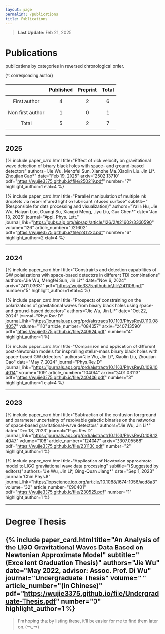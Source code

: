 ```yaml
---
layout: page
permalink: /publications
title: Publications
---
```


<style>
  @font-face {
    font-family: 'ARIAL';
    src: url('/assets/fonts/ARIAL.TTF') format('truetype');
  }
  @font-face {
    font-family: 'ARIALBD';
    src: url('/assets/fonts/ARIALBD.TTF') format('truetype');
  }
  /* li {
    font-family: 'times', serif;
  } */
  /* li {
    font-family: 'ARIALBD', serif;
    font-size: 20px;
  } */
  /* body {
    font-family: 'ARIAL', serif;
  } */
table {
    width: 100%;
    border-collapse: collapse;
    margin: 20px 0;
    text-align: center;
}

th, td {
    border: 0px solid black;
    padding: 8px;
}

th {
    border-top: 1.5px solid black;
    border-bottom: 1.5px solid black; /* 顶部线 */
}

tr:last-child td {
    border-bottom: 1.5px solid black; /* 底部线 */
}
</style>

> **Last Update:** Feb 21, 2025

# Publications

<p style="text-indent: 0;">publications by categories in reversed chronological order.</p>

<p style="text-indent: 0; font-family: 'ARIAL';">(*: corresponding author)</p>

<!-- ================================================================================================= -->
<!-- 统计图和表格 -->

<script src="https://cdn.jsdelivr.net/npm/chart.js"></script>
<canvas id="myChart" style="height: 400px;"></canvas> <!-- 设置图的高度 -->
<script>
  var ctx = document.getElementById('myChart').getContext('2d');
  var myChart = new Chart(ctx, {
      type: 'bar',
      data: {
          labels: ['2023', '2024', '2025'],
          datasets: [{
              label: 'First author',
              data: [2, 3, 1],  // 第一组数据
              backgroundColor: 'rgba(54, 162, 235, 0.8)', // 第一组颜色
              barPercentage: 0.6, // 调整柱子宽度
              categoryPercentage: 0.3 // 调整柱子间距
          },
          {
              label: 'Total',
              data: [2, 3, 2],  // 第二组数据
              backgroundColor: 'rgba(255, 159, 64, 0.8)', // 第二组颜色
              barPercentage: 0.6, // 调整柱子宽度
              categoryPercentage: 0.3 // 调整柱子间距
          }]
      },
      options: {
          responsive: true,
          scales: {
              y: {
                  beginAtZero: true,
                  ticks: {
                      stepSize: 1, // 只显示整数
                      callback: function(value) {
                          return Number.isInteger(value) ? value : null; // 只显示整数
                      }
                  },
                  title: {
                      display: true,
                      text: 'Number'
                  }
              },
              x: {
                  title: {
                      display: true,
                      text: 'Year'
                  }
              }
          }
      }
  });
</script>




|                  | Published | Preprint | Total |
|:----------------:|:---------:|:--------:|:-----:|
|  First author    |     4     |    2     |   6   |
| Non first author |     1     |    0     |   1   |
| Total            |     5     |    2     |   7   |

<!-- ================================================================================================= -->
---

## 2025

<!-- ===================================================== -->
{% include paper_card.html
  title="Effect of kick velocity on gravitational wave detection of binary black holes with space- and ground-based detectors"
  authors="Jie Wu, Mengfei Sun, Xianghe Ma, Xiaolin Liu, Jin Li*, Zhoujian Cao*"
  date="Feb 19, 2025"
  arxiv="2502.13710"
  pdf="https://wujie3375.github.io\file\250219.pdf"
  number="7"
  highlight_author=1
  etal=4
%}

{% include paper_card.html
  title="Parallel manipulation of multiple ink droplets via near-infrared light on lubricant infused surface"
  subtitle="(Responsible for data processing and visualization)"
  authors="Yalin Hu, Jie Wu, Haiyan Luo, Guanqi Su, Xiangxi Meng, Liyu Liu, Guo Chen*"
  date="Jan 13, 2025"
  journal="Appl. Phys. Lett."
  journal_link="https://pubs.aip.org/aip/apl/article/126/2/021602/3330590"
  volume="126"
  article_number="021602"
  pdf="https://wujie3375.github.io\file\241223.pdf"
  number="6"
  highlight_author=2
  etal=4
%}
   
---

## 2024


{% include paper_card.html
  title="Constraints and detection capabilities of GW polarizations with space-based detectors in different TDI combinations"
  authors="Jie Wu, Mengfei Sun, Jin Li*"
  date="Nov 6, 2024"
  arxiv="2411.03631"
  pdf="https://wujie3375.github.io\file\241106.pdf"
  number="5"
  highlight_author=1
  etal=4
%}

{% include paper_card.html
  title="Prospects of constraining on the polarizations of gravitational waves from binary black holes using space-and ground-based detectors"
  authors="Jie Wu, Jin Li*"
  date="Oct 22, 2024"
  journal="Phys.Rev.D"
  journal_link="https://journals.aps.org/prd/abstract/10.1103/PhysRevD.110.084057"
  volume="110"
  article_number="084057"
  arxiv="2407.13590"
  pdf="https://wujie3375.github.io/file/240924.pdf"
  number="4"
  highlight_author=1
%}

{% include paper_card.html
  title="Comparison and application of different post-Newtonian models for inspiralling stellar-mass binary black holes with space-based GW detectors"
  authors="Jie Wu, Jin Li*, Xiaolin Liu, Zhoujian Cao"
  date="May 7, 2024"
  journal="Phys.Rev.D"
  journal_link="https://journals.aps.org/prd/abstract/10.1103/PhysRevD.109.104014"
  volume="109"
  article_number="104014"
  arxiv="2401.03113"
  pdf="https://wujie3375.github.io/file/240406.pdf"
  number="3"
  highlight_author=1
  etal=4
%}
   
---

## 2023

{% include paper_card.html
  title="Subtraction of the confusion foreground and parameter uncertainty of resolvable galactic binaries on the networks of space-based gravitational-wave detectors"
  authors="Jie Wu, Jin Li*"
  date="Dec 18, 2023"
  journal="Phys.Rev.D"
  journal_link="https://journals.aps.org/prd/abstract/10.1103/PhysRevD.108.124047"
  volume="108"
  article_number="124047"
  arxiv="2307.05568"
  pdf="https://wujie3375.github.io/file/231130.pdf"
  number="2"
  highlight_author=1
%}

{% include paper_card.html
  title="Application of Newtonian approximate model to LIGO gravitational wave data processing"
  subtitle="(Suggested by editors)"
  authors="Jie Wu, Jin Li*, Qing-Quan Jiang*"
  date="Sep 1, 2023"
  journal="Chin.Phys.B"
  journal_link="https://iopscience.iop.org/article/10.1088/1674-1056/acd8a3"
  volume="32"
  article_number="090401"
  pdf="https://wujie3375.github.io/file/230525.pdf"
  number="1"
  highlight_author=1
%}

---

# Degree Thesis

{% include paper_card.html
  title="An Analysis of the LIGO Gravitational Waves Data Based on Newtonian Approximate Model"
  subtitle="(Excellent Graduation Thesis)"
  authors="Jie Wu"
  date="May 2022, advisor: Assoc. Prof. Di Wu"
  journal="Undergraduate Thesis"
  volume=" "
  article_number="(in Chinese)"
  pdf="https://wujie3375.github.io/file/Undergraduate-Thesis.pdf"
  number="0"
  highlight_author=1
%}
---

> I'm hoping that by listing these, it'll be easier for me to find them later on. (￢_￢)